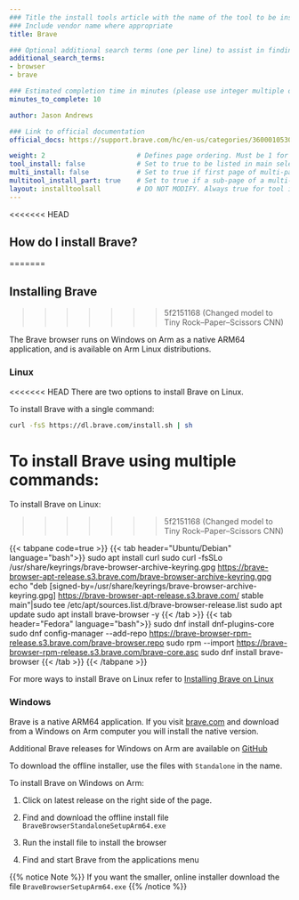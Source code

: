 ```yaml
---
### Title the install tools article with the name of the tool to be installed
### Include vendor name where appropriate
title: Brave

### Optional additional search terms (one per line) to assist in finding the article
additional_search_terms:
- browser
- brave

### Estimated completion time in minutes (please use integer multiple of 5)
minutes_to_complete: 10

author: Jason Andrews

### Link to official documentation
official_docs: https://support.brave.com/hc/en-us/categories/360001053032-Desktop-Browser

weight: 2                       # Defines page ordering. Must be 1 for first (or only) page.
tool_install: false             # Set to true to be listed in main selection page, else false
multi_install: false            # Set to true if first page of multi-page article, else false
multitool_install_part: true    # Set to true if a sub-page of a multi-page article, else false
layout: installtoolsall         # DO NOT MODIFY. Always true for tool install articles
---
```


<<<<<<< HEAD
## How do I install Brave?
=======
## Installing Brave
>>>>>>> 5f2151168 (Changed model to Tiny Rock–Paper–Scissors CNN)

The Brave browser runs on Windows on Arm as a native ARM64 application, and is available on Arm Linux distributions. 

### Linux

<<<<<<< HEAD
There are two options to install Brave on Linux.

To install Brave with a single command:

```bash
curl -fsS https://dl.brave.com/install.sh | sh
```

To install Brave using multiple commands:
=======
To install Brave on Linux:
>>>>>>> 5f2151168 (Changed model to Tiny Rock–Paper–Scissors CNN)

{{< tabpane code=true >}}
  {{< tab header="Ubuntu/Debian" language="bash">}}
sudo apt install curl
sudo curl -fsSLo /usr/share/keyrings/brave-browser-archive-keyring.gpg https://brave-browser-apt-release.s3.brave.com/brave-browser-archive-keyring.gpg
echo "deb [signed-by=/usr/share/keyrings/brave-browser-archive-keyring.gpg] https://brave-browser-apt-release.s3.brave.com/ stable main"|sudo tee /etc/apt/sources.list.d/brave-browser-release.list
sudo apt update
sudo apt install brave-browser -y
  {{< /tab >}}
  {{< tab header="Fedora" language="bash">}}
sudo dnf install dnf-plugins-core
sudo dnf config-manager --add-repo https://brave-browser-rpm-release.s3.brave.com/brave-browser.repo
sudo rpm --import https://brave-browser-rpm-release.s3.brave.com/brave-core.asc
sudo dnf install brave-browser
  {{< /tab >}}
{{< /tabpane >}}

For more ways to install Brave on Linux refer to [Installing Brave on Linux](https://brave.com/linux/)

### Windows 

Brave is a native ARM64 application. If you visit [brave.com](https://www.brave.com) and download from a Windows on Arm computer you will install the native version. 

Additional Brave releases for Windows on Arm are available on [GitHub](https://github.com/brave/brave-browser) 

To download the offline installer, use the files with `Standalone` in the name. 

To install Brave on Windows on Arm:

1. Click on latest release on the right side of the page. 

2. Find and download the offline install file `BraveBrowserStandaloneSetupArm64.exe`

3. Run the install file to install the browser

4. Find and start Brave from the applications menu

{{% notice Note %}}
If you want the smaller, online installer download the file `BraveBrowserSetupArm64.exe`
{{% /notice %}}




